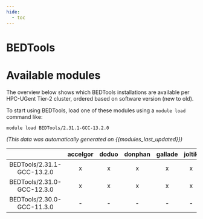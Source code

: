 ```yaml
---
hide:
  - toc
---
```


BEDTools
========

# Available modules


The overview below shows which BEDTools installations are available per HPC-UGent Tier-2 cluster, ordered based on software version (new to old).

To start using BEDTools, load one of these modules using a `module load` command like:

```shell
module load BEDTools/2.31.1-GCC-13.2.0
```

*(This data was automatically generated on {{modules_last_updated}})*

| |accelgor|doduo|donphan|gallade|joltik|litleo|shinx|
| :---: | :---: | :---: | :---: | :---: | :---: | :---: | :---: |
|BEDTools/2.31.1-GCC-13.2.0|x|x|x|x|x|x|x|
|BEDTools/2.31.0-GCC-12.3.0|x|x|x|x|x|x|x|
|BEDTools/2.30.0-GCC-11.3.0|-|-|-|-|-|x|x|
